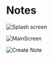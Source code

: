 # Notes

![Splash screen](https://github.com/DavidEtoedia/Notes/assets/41623462/a4653b48-69f3-44cf-87e5-be134958d5be)

![MainScreen](https://github.com/DavidEtoedia/Notes/assets/41623462/0c1e456a-c0f9-4c08-a818-b9e84823ade2)

![Create Note](https://github.com/DavidEtoedia/Notes/assets/41623462/f5235589-cc46-465d-833d-b591d8f87315)
